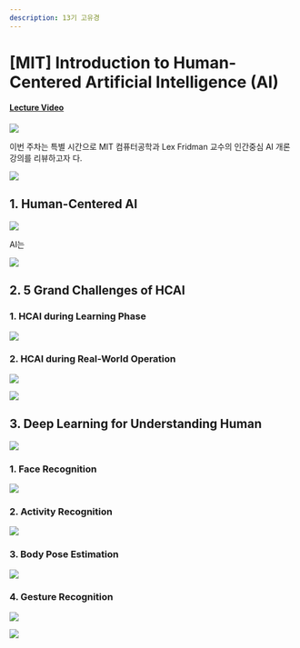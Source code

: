 ```yaml
---
description: 13기 고유경
---
```


# \[MIT\] Introduction to Human-Centered Artificial Intelligence \(AI\)

#### [Lecture Video](https://www.youtube.com/watch?v=bmjamLZ3v8A)

#### 

![](.gitbook/assets/1%20%281%29.png)

이번 주차는 특별 시간으로 MIT 컴퓨터공학과 Lex Fridman 교수의 인간중심 AI 개론 강의를 리뷰하고자 다.

![](.gitbook/assets/2%20%281%29.png)



## 1. Human-Centered AI

![](.gitbook/assets/6%20%281%29.png)

AI는 

![](.gitbook/assets/7%20%281%29.png)

## 2. 5 Grand Challenges of HCAI

### 1. HCAI during Learning Phase

![](.gitbook/assets/9%20%281%29.png)

### 2. HCAI during Real-World Operation

![](.gitbook/assets/10%20%281%29.png)

![](.gitbook/assets/11%20%281%29.png)

## 3. Deep Learning for Understanding Human

![](.gitbook/assets/13%20%281%29.png)

### 1. Face Recognition

![](.gitbook/assets/14%20%281%29.png)

### 2. Activity Recognition

![](.gitbook/assets/15%20%281%29.png)

### 3. Body Pose Estimation

![](.gitbook/assets/16%20%281%29.png)

### 4. Gesture Recognition

![](.gitbook/assets/17.png)

![](.gitbook/assets/18%20%281%29.png)

